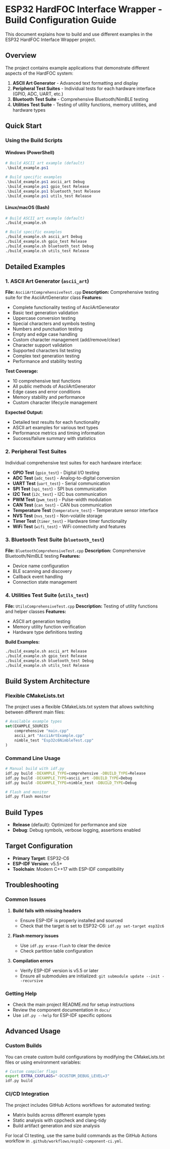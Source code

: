 # ESP32 HardFOC Interface Wrapper - Build Configuration Guide

This document explains how to build and use different examples in the ESP32 HardFOC Interface Wrapper project.

## Overview

The project contains example applications that demonstrate different aspects of the HardFOC system:

1. **ASCII Art Generator** - Advanced text formatting and display
2. **Peripheral Test Suites** - Individual tests for each hardware interface (GPIO, ADC, UART, etc.)
3. **Bluetooth Test Suite** - Comprehensive Bluetooth/NimBLE testing
4. **Utilities Test Suite** - Testing of utility functions, memory utilities, and hardware types

## Quick Start

### Using the Build Scripts

#### Windows (PowerShell)
```powershell
# Build ASCII art example (default)
.\build_example.ps1

# Build specific examples
.\build_example.ps1 ascii_art Debug
.\build_example.ps1 gpio_test Release
.\build_example.ps1 bluetooth_test Release
.\build_example.ps1 utils_test Release
```

#### Linux/macOS (Bash)
```bash
# Build ASCII art example (default)
./build_example.sh

# Build specific examples
./build_example.sh ascii_art Debug
./build_example.sh gpio_test Release
./build_example.sh bluetooth_test Debug
./build_example.sh utils_test Release
```

## Detailed Examples

### 1. ASCII Art Generator (`ascii_art`)
**File:** `AsciiArtComprehensiveTest.cpp`
**Description:** Comprehensive testing suite for the AsciiArtGenerator class
**Features:**
- Complete functionality testing of AsciiArtGenerator
- Basic text generation validation
- Uppercase conversion testing
- Special characters and symbols testing
- Numbers and punctuation testing
- Empty and edge case handling
- Custom character management (add/remove/clear)
- Character support validation
- Supported characters list testing
- Complex text generation testing
- Performance and stability testing

**Test Coverage:**
- 10 comprehensive test functions
- All public methods of AsciiArtGenerator
- Edge cases and error conditions
- Memory stability and performance
- Custom character lifecycle management

**Expected Output:**
- Detailed test results for each functionality
- ASCII art examples for various text types
- Performance metrics and timing information
- Success/failure summary with statistics

### 2. Peripheral Test Suites
Individual comprehensive test suites for each hardware interface:

- **GPIO Test** (`gpio_test`) - Digital I/O testing
- **ADC Test** (`adc_test`) - Analog-to-digital conversion
- **UART Test** (`uart_test`) - Serial communication
- **SPI Test** (`spi_test`) - SPI bus communication
- **I2C Test** (`i2c_test`) - I2C bus communication
- **PWM Test** (`pwm_test`) - Pulse-width modulation
- **CAN Test** (`can_test`) - CAN bus communication
- **Temperature Test** (`temperature_test`) - Temperature sensor interface
- **NVS Test** (`nvs_test`) - Non-volatile storage
- **Timer Test** (`timer_test`) - Hardware timer functionality
- **WiFi Test** (`wifi_test`) - WiFi connectivity and features

### 3. Bluetooth Test Suite (`bluetooth_test`)
**File:** `BluetoothComprehensiveTest.cpp`
**Description:** Comprehensive Bluetooth/NimBLE testing
**Features:**
- Device name configuration
- BLE scanning and discovery
- Callback event handling
- Connection state management

### 4. Utilities Test Suite (`utils_test`)
**File:** `UtilsComprehensiveTest.cpp`
**Description:** Testing of utility functions and helper classes
**Features:**
- ASCII art generation testing
- Memory utility function verification
- Hardware type definitions testing

**Build Examples:**
```bash
./build_example.sh ascii_art Release
./build_example.sh gpio_test Release
./build_example.sh bluetooth_test Debug
./build_example.sh utils_test Release
```

## Build System Architecture

### Flexible CMakeLists.txt

The project uses a flexible CMakeLists.txt system that allows switching between different main files:

```cmake
# Available example types
set(EXAMPLE_SOURCES
    comprehensive "main.cpp"
    ascii_art "AsciiArtExample.cpp"
    nimble_test "Esp32c6NimbleTest.cpp"
)
```

### Command Line Usage

```bash
# Manual build with idf.py
idf.py build -DEXAMPLE_TYPE=comprehensive -DBUILD_TYPE=Release
idf.py build -DEXAMPLE_TYPE=ascii_art -DBUILD_TYPE=Debug
idf.py build -DEXAMPLE_TYPE=nimble_test -DBUILD_TYPE=Debug

# Flash and monitor
idf.py flash monitor
```

## Build Types

- **Release** (default): Optimized for performance and size
- **Debug**: Debug symbols, verbose logging, assertions enabled

## Target Configuration

- **Primary Target**: ESP32-C6
- **ESP-IDF Version**: v5.5+
- **Toolchain**: Modern C++17 with ESP-IDF compatibility

## Troubleshooting

### Common Issues

1. **Build fails with missing headers**
   - Ensure ESP-IDF is properly installed and sourced
   - Check that the target is set to ESP32-C6: `idf.py set-target esp32c6`

2. **Flash memory issues**
   - Use `idf.py erase-flash` to clear the device
   - Check partition table configuration

3. **Compilation errors**
   - Verify ESP-IDF version is v5.5 or later
   - Ensure all submodules are initialized: `git submodule update --init --recursive`

### Getting Help

- Check the main project README.md for setup instructions
- Review the component documentation in `docs/`
- Use `idf.py --help` for ESP-IDF specific options

## Advanced Usage

### Custom Builds

You can create custom build configurations by modifying the CMakeLists.txt files or using environment variables:

```bash
# Custom compiler flags
export EXTRA_CXXFLAGS="-DCUSTOM_DEBUG_LEVEL=3"
idf.py build
```

### CI/CD Integration

The project includes GitHub Actions workflows for automated testing:
- Matrix builds across different example types
- Static analysis with cppcheck and clang-tidy  
- Build artifact generation and size analysis

For local CI testing, use the same build commands as the GitHub Actions workflow in `.github/workflows/esp32-component-ci.yml`.
